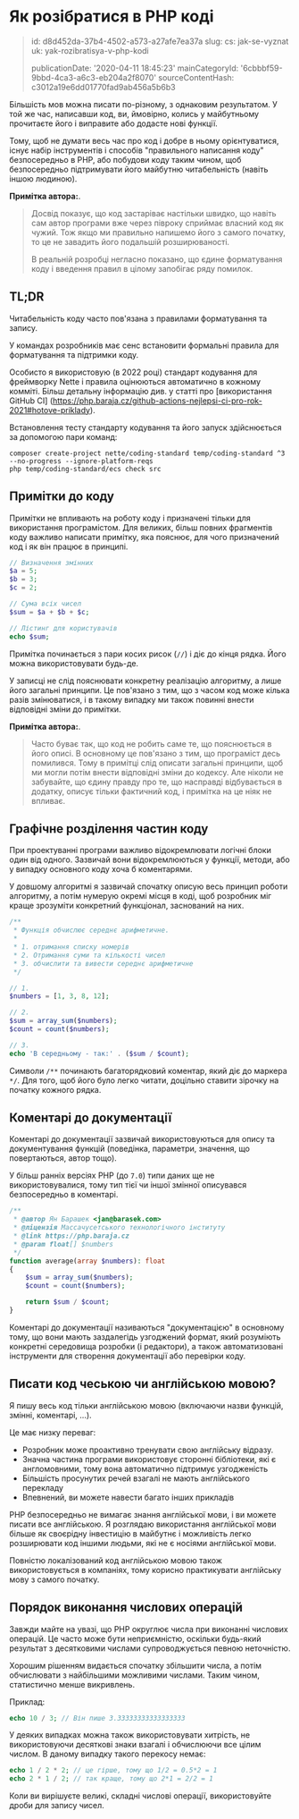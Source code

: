 Як розібратися в PHP коді
=========================

> id: d8d452da-37b4-4502-a573-a27afe7ea37a
> slug:
> 	cs: jak-se-vyznat
> 	uk: yak-rozibratisya-v-php-kodi
> 
> publicationDate: '2020-04-11 18:45:23'
> mainCategoryId: '6cbbbf59-9bbd-4ca3-a6c3-eb204a2f8070'
> sourceContentHash: c3012a19e6dd01770fad9ab456a5b6b3

Більшість мов можна писати по-різному, з однаковим результатом. У той же час, написавши код, ви, ймовірно, колись у майбутньому прочитаєте його і виправите або додасте нові функції.

Тому, щоб не думати весь час про код і добре в ньому орієнтуватися, існує набір інструментів і способів "правильного написання коду" безпосередньо в PHP, або побудови коду таким чином, щоб безпосередньо підтримувати його майбутню читабельність (навіть іншою людиною).

**Примітка автора:**.
>
> Досвід показує, що код застаріває настільки швидко, що навіть сам автор програми вже через півроку сприймає власний код як чужий. Тож якщо ми правильно напишемо його з самого початку, то це не завадить його подальшій розширюваності.
>
> В реальній розробці негласно показано, що єдине форматування коду і введення правил в цілому запобігає ряду помилок.

TL;DR
-----

Читабельність коду часто пов'язана з правилами форматування та запису.

У командах розробників має сенс встановити формальні правила для форматування та підтримки коду.

Особисто я використовую (в 2022 році) стандарт кодування для фреймворку Nette і правила оцінюються автоматично в кожному комміті. Більш детальну інформацію див. у статті про [використання GitHub CI] (https://php.baraja.cz/github-actions-nejlepsi-ci-pro-rok-2021#hotove-priklady).

Встановлення тесту стандарту кодування та його запуск здійснюється за допомогою пари команд:

```shell
composer create-project nette/coding-standard temp/coding-standard ^3 --no-progress --ignore-platform-reqs
php temp/coding-standard/ecs check src
```

Примітки до коду
---------------

Примітки не впливають на роботу коду і призначені тільки для використання програмістом. Для великих, більш повних фрагментів коду важливо написати примітку, яка пояснює, для чого призначений код і як він працює в принципі.

```php
// Визначення змінних
$a = 5;
$b = 3;
$c = 2;

// Сума всіх чисел
$sum = $a + $b + $c;

// Лістинг для користувачів
echo $sum;
```

Примітка починається з пари косих рисок (`//`) і діє до кінця рядка. Його можна використовувати будь-де.

У записці не слід пояснювати конкретну реалізацію алгоритму, а лише його загальні принципи. Це пов'язано з тим, що з часом код може кілька разів змінюватися, і в такому випадку ми також повинні внести відповідні зміни до примітки.

**Примітка автора:**.
>
> Часто буває так, що код не робить саме те, що пояснюється в його описі. В основному це пов'язано з тим, що програміст десь помилився. Тому в примітці слід описати загальні принципи, щоб ми могли потім внести відповідні зміни до кодексу. Але ніколи не забувайте, що єдину правду про те, що насправді відбувається в додатку, описує тільки фактичний код, і примітка на це ніяк не впливає.

Графічне розділення частин коду
----------------------------

При проектуванні програми важливо відокремлювати логічні блоки один від одного. Зазвичай вони відокремлюються у функції, методи, або у випадку основного коду хоча б коментарями.

У довшому алгоритмі я зазвичай спочатку описую весь принцип роботи алгоритму, а потім нумерую окремі місця в коді, щоб розробник міг краще зрозуміти конкретний функціонал, заснований на них.

```php
/**
 * Функція обчислює середнє арифметичне.
 *
 * 1. отримання списку номерів
 * 2. Отримання суми та кількості чисел
 * 3. обчислити та вивести середнє арифметичне
 */

// 1.
$numbers = [1, 3, 8, 12];

// 2.
$sum = array_sum($numbers);
$count = count($numbers);

// 3.
echo 'В середньому - так:' . ($sum / $count);
```

Символи `/**` починають багаторядковий коментар, який діє до маркера `*/`. Для того, щоб його було легко читати, доцільно ставити зірочку на початку кожного рядка.

Коментарі до документації
----------------------

Коментарі до документації зазвичай використовуються для опису та документування функцій (поведінка, параметри, значення, що повертаються, автор тощо).

У більш ранніх версіях PHP (до `7.0`) типи даних ще не використовувалися, тому тип тієї чи іншої змінної описувався безпосередньо в коментарі.

```php
/**
 * @автор Ян Барашек <jan@barasek.com>
 * @ліцензія Массачусетського технологічного інституту
 * @link https://php.baraja.cz
 * @param float[] $numbers
 */
function average(array $numbers): float
{
    $sum = array_sum($numbers);
    $count = count($numbers);

    return $sum / $count;
}
```

Коментарі до документації називаються "документацією" в основному тому, що вони мають заздалегідь узгоджений формат, який розуміють конкретні середовища розробки (і редактори), а також автоматизовані інструменти для створення документації або перевірки коду.

Писати код чеською чи англійською мовою?
-----------------------------

Я пишу весь код тільки англійською мовою (включаючи назви функцій, змінні, коментарі, ...).

Це має низку переваг:

- Розробник може проактивно тренувати свою англійську відразу.
- Значна частина програми використовує сторонні бібліотеки, які є англомовними, тому вона автоматично підтримує узгодженість
- Більшість просунутих речей взагалі не мають англійського перекладу
- Впевнений, ви можете навести багато інших прикладів

PHP безпосередньо не вимагає знання англійської мови, і ви можете писати все англійською. Я розглядаю використання англійської мови більше як своєрідну інвестицію в майбутнє і можливість легко розширювати код іншими людьми, які не є носіями англійської мови.

Повністю локалізований код англійською мовою також використовується в компаніях, тому корисно практикувати англійську мову з самого початку.

Порядок виконання числових операцій
------------------------

Завжди майте на увазі, що PHP округлює числа при виконанні числових операцій. Це часто може бути неприємністю, оскільки будь-який результат з десятковими числами супроводжується певною неточністю.

Хорошим рішенням видається спочатку збільшити числа, а потім обчислювати з найбільшими можливими числами. Таким чином, статистично менше викривлень.

Приклад:

```php
echo 10 / 3; // Він пише 3.33333333333333333
```

У деяких випадках можна також використовувати хитрість, не використовуючи десяткові знаки взагалі і обчислюючи все цілим числом. В даному випадку такого перекосу немає:

```php
echo 1 / 2 * 2; // це гірше, тому що 1/2 = 0.5*2 = 1
echo 2 * 1 / 2; // так краще, тому що 2*1 = 2/2 = 1
```

Коли ви вирішуєте великі, складні числові операції, використовуйте дроби для запису чисел.

